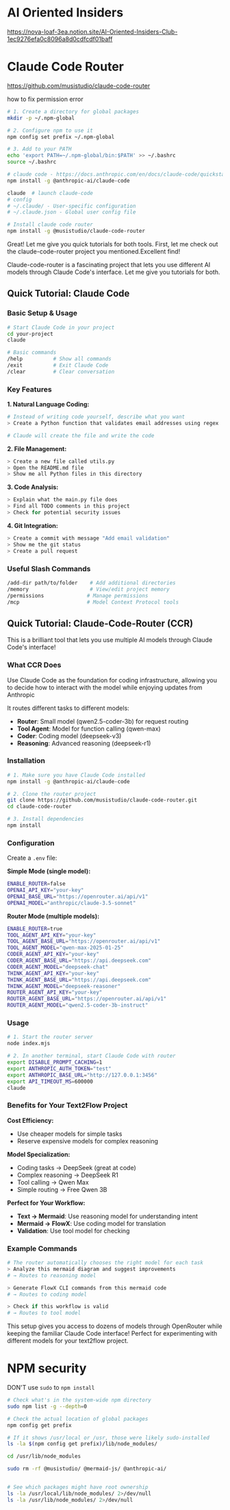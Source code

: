 
# AI Oriented Insiders
https://nova-loaf-3ea.notion.site/AI-Oriented-Insiders-Club-1ec9276efa0c8096a8d0cdfcdf01baff


# Claude Code Router
https://github.com/musistudio/claude-code-router

how to fix permission error

```bash
# 1. Create a directory for global packages
mkdir -p ~/.npm-global

# 2. Configure npm to use it
npm config set prefix ~/.npm-global

# 3. Add to your PATH
echo 'export PATH=~/.npm-global/bin:$PATH' >> ~/.bashrc
source ~/.bashrc

# claude code - https://docs.anthropic.com/en/docs/claude-code/quickstart
npm install -g @anthropic-ai/claude-code

claude  # launch claude-code
# config
# ~/.claude/ - User-specific configuration
# ~/.claude.json - Global user config file

# Install claude code router
npm install -g @musistudio/claude-code-router
```

Great! Let me give you quick tutorials for both tools. First, let me check out the claude-code-router project you mentioned.Excellent find! 

Claude-code-router is a fascinating project that lets you use different AI models through Claude Code's interface. Let me give you tutorials for both.

## Quick Tutorial: Claude Code

### Basic Setup & Usage

```bash
# Start Claude Code in your project
cd your-project
claude

# Basic commands
/help          # Show all commands
/exit          # Exit Claude Code
/clear         # Clear conversation
```

### Key Features

**1. Natural Language Coding:**
```bash
# Instead of writing code yourself, describe what you want
> Create a Python function that validates email addresses using regex

# Claude will create the file and write the code
```

**2. File Management:**
```bash
> Create a new file called utils.py
> Open the README.md file
> Show me all Python files in this directory
```

**3. Code Analysis:**
```bash
> Explain what the main.py file does
> Find all TODO comments in this project
> Check for potential security issues
```

**4. Git Integration:**
```bash
> Create a commit with message "Add email validation"
> Show me the git status
> Create a pull request
```

### Useful Slash Commands

```bash
/add-dir path/to/folder    # Add additional directories
/memory                    # View/edit project memory
/permissions              # Manage permissions
/mcp                      # Model Context Protocol tools
```

## Quick Tutorial: Claude-Code-Router (CCR)

This is a brilliant tool that lets you use multiple AI models through Claude Code's interface!

### What CCR Does

Use Claude Code as the foundation for coding infrastructure, allowing you to decide how to interact with the model while enjoying updates from Anthropic

It routes different tasks to different models:
- **Router**: Small model (qwen2.5-coder-3b) for request routing
- **Tool Agent**: Model for function calling (qwen-max)
- **Coder**: Coding model (deepseek-v3)
- **Reasoning**: Advanced reasoning (deepseek-r1)

### Installation

```bash
# 1. Make sure you have Claude Code installed
npm install -g @anthropic-ai/claude-code

# 2. Clone the router project
git clone https://github.com/musistudio/claude-code-router.git
cd claude-code-router

# 3. Install dependencies
npm install
```

### Configuration

Create a `.env` file:

**Simple Mode (single model):**
```bash
ENABLE_ROUTER=false
OPENAI_API_KEY="your-key"
OPENAI_BASE_URL="https://openrouter.ai/api/v1"
OPENAI_MODEL="anthropic/claude-3.5-sonnet"
```

**Router Mode (multiple models):**
```bash
ENABLE_ROUTER=true
TOOL_AGENT_API_KEY="your-key"
TOOL_AGENT_BASE_URL="https://openrouter.ai/api/v1"
TOOL_AGENT_MODEL="qwen-max-2025-01-25"
CODER_AGENT_API_KEY="your-key"
CODER_AGENT_BASE_URL="https://api.deepseek.com"
CODER_AGENT_MODEL="deepseek-chat"
THINK_AGENT_API_KEY="your-key"
THINK_AGENT_BASE_URL="https://api.deepseek.com"
THINK_AGENT_MODEL="deepseek-reasoner"
ROUTER_AGENT_API_KEY="your-key"
ROUTER_AGENT_BASE_URL="https://openrouter.ai/api/v1"
ROUTER_AGENT_MODEL="qwen2.5-coder-3b-instruct"
```

### Usage

```bash
# 1. Start the router server
node index.mjs

# 2. In another terminal, start Claude Code with router
export DISABLE_PROMPT_CACHING=1
export ANTHROPIC_AUTH_TOKEN="test"
export ANTHROPIC_BASE_URL="http://127.0.0.1:3456"
export API_TIMEOUT_MS=600000
claude
```

### Benefits for Your Text2Flow Project

**Cost Efficiency:**
- Use cheaper models for simple tasks
- Reserve expensive models for complex reasoning

**Model Specialization:**
- Coding tasks → DeepSeek (great at code)
- Complex reasoning → DeepSeek R1
- Tool calling → Qwen Max
- Simple routing → Free Qwen 3B

**Perfect for Your Workflow:**
- **Text → Mermaid**: Use reasoning model for understanding intent
- **Mermaid → FlowX**: Use coding model for translation
- **Validation**: Use tool model for checking

### Example Commands

```bash
# The router automatically chooses the right model for each task
> Analyze this mermaid diagram and suggest improvements
# → Routes to reasoning model

> Generate FlowX CLI commands from this mermaid code
# → Routes to coding model

> Check if this workflow is valid
# → Routes to tool model
```

This setup gives you access to dozens of models through OpenRouter while keeping the familiar Claude Code interface! Perfect for experimenting with different models for your text2flow project.



# NPM security

DON'T use `sudo` to `npm install`

```bash
# Check what's in the system-wide npm directory
sudo npm list -g --depth=0

# Check the actual location of global packages
npm config get prefix

# If it shows /usr/local or /usr, those were likely sudo-installed
ls -la $(npm config get prefix)/lib/node_modules/

cd /usr/lib/node_modules

sudo rm -rf @musistudio/ @mermaid-js/ @anthropic-ai/


# See which packages might have root ownership
ls -la /usr/local/lib/node_modules/ 2>/dev/null
ls -la /usr/lib/node_modules/ 2>/dev/null
```

